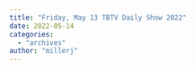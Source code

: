 ```yaml
---
title: "Friday, May 13 TBTV Daily Show 2022"
date: 2022-05-14
categories: 
  - "archives"
author: "millerj"
---
```



